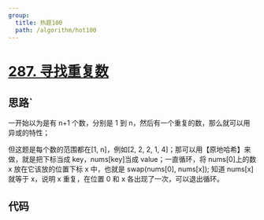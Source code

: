 ```yaml
---
group:
  title: 热题100
  path: /algorithm/hot100
---
```


# [287. 寻找重复数](https://leetcode.cn/problems/find-the-duplicate-number/?favorite=2cktkvj)

## 思路`

一开始以为是有 n+1 个数，分别是 1 到 n，然后有一个重复的数，那么就可以用异或的特性；

但这题是每个数的范围都在[1, n]，例如[2, 2, 2, 1, 4]；那可以用【原地哈希】来做，就是把下标当成 key，nums[key]当成 value；一直循环，将 nums[0]上的数 x 放在它该放的位置下标 x 中，也就是 swap(nums[0], nums[x]); 知道 nums[x]就等于 x，说明 x 重复，在位置 0 和 x 各出现了一次，可以退出循环。

## 代码

<code src='./index.tsx'></code>
